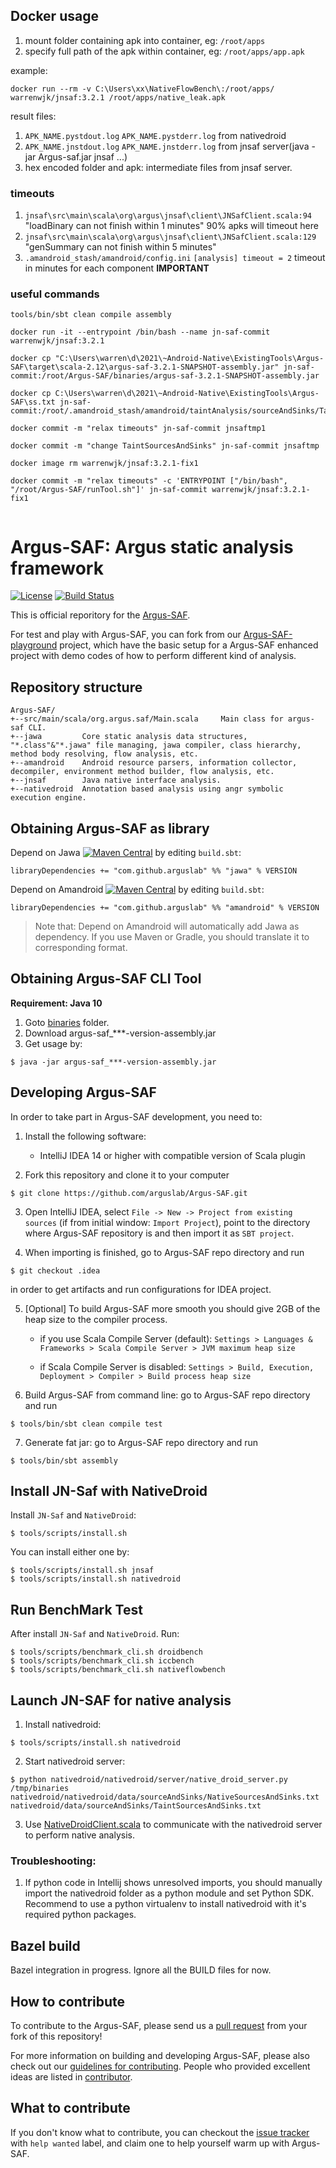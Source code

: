 
## Docker usage

1. mount folder containing apk into container, eg: `/root/apps`
2. specify full path of the apk within container, eg: `/root/apps/app.apk`

example:
```
docker run --rm -v C:\Users\xx\NativeFlowBench\:/root/apps/ warrenwjk/jnsaf:3.2.1 /root/apps/native_leak.apk
```

result files:
1. `APK_NAME.pystdout.log` `APK_NAME.pystderr.log` from nativedroid
2. `APK_NAME.jnstdout.log` `APK_NAME.jnstderr.log` from jnsaf server(java -jar Argus-saf.jar jnsaf ...)
3. hex encoded folder and apk: intermediate files from jnsaf server.

### timeouts

1. `jnsaf\src\main\scala\org\argus\jnsaf\client\JNSafClient.scala:94` "loadBinary can not finish within 1 minutes" 90% apks will timeout here
1. `jnsaf\src\main\scala\org\argus\jnsaf\client\JNSafClient.scala:129` "genSummary can not finish within 5 minutes"
1. `.amandroid_stash/amandroid/config.ini` `[analysis] timeout = 2` timeout in minutes for each component **IMPORTANT**

### useful commands

```
tools/bin/sbt clean compile assembly

docker run -it --entrypoint /bin/bash --name jn-saf-commit warrenwjk/jnsaf:3.2.1

docker cp "C:\Users\warren\d\2021\~Android-Native\ExistingTools\Argus-SAF\target\scala-2.12\argus-saf-3.2.1-SNAPSHOT-assembly.jar" jn-saf-commit:/root/Argus-SAF/binaries/argus-saf-3.2.1-SNAPSHOT-assembly.jar

docker cp C:\Users\warren\d\2021\~Android-Native\ExistingTools\Argus-SAF\ss.txt jn-saf-commit:/root/.amandroid_stash/amandroid/taintAnalysis/sourceAndSinks/TaintSourcesAndSinks.txt

docker commit -m "relax timeouts" jn-saf-commit jnsaftmp1

docker commit -m "change TaintSourcesAndSinks" jn-saf-commit jnsaftmp
```

```
docker image rm warrenwjk/jnsaf:3.2.1-fix1

docker commit -m "relax timeouts" -c 'ENTRYPOINT ["/bin/bash", "/root/Argus-SAF/runTool.sh"]' jn-saf-commit warrenwjk/jnsaf:3.2.1-fix1


```


# Argus-SAF: Argus static analysis framework
[![License](https://img.shields.io/badge/License-Apache%202.0-blue.svg)](https://opensource.org/licenses/Apache-2.0)
[![Build Status](https://travis-ci.org/arguslab/Argus-SAF.svg?branch=master)](https://travis-ci.org/arguslab/Argus-SAF)

This is official reporitory for the [Argus-SAF](http://pag.arguslab.org/argus-saf).

For test and play with Argus-SAF, you can fork from our [Argus-SAF-playground](https://github.com/arguslab/Argus-SAF-playground)
project, which have the basic setup for a Argus-SAF enhanced project with demo codes of how to perform different kind of analysis.

## Repository structure

```
Argus-SAF/
+--src/main/scala/org.argus.saf/Main.scala     Main class for argus-saf CLI.
+--jawa         Core static analysis data structures, "*.class"&"*.jawa" file managing, jawa compiler, class hierarchy, method body resolving, flow analysis, etc.
+--amandroid    Android resource parsers, information collector, decompiler, environment method builder, flow analysis, etc.
+--jnsaf        Java native interface analysis.
+--nativedroid  Annotation based analysis using angr symbolic execution engine.
```

## Obtaining Argus-SAF as library

Depend on Jawa
[![Maven Central](https://maven-badges.herokuapp.com/maven-central/com.github.arguslab/jawa_2.12/badge.svg)](https://maven-badges.herokuapp.com/maven-central/com.github.arguslab/jawa_2.12)
by editing
`build.sbt`:

```
libraryDependencies += "com.github.arguslab" %% "jawa" % VERSION
```

Depend on Amandroid
[![Maven Central](https://maven-badges.herokuapp.com/maven-central/com.github.arguslab/amandroid_2.12/badge.svg)](https://maven-badges.herokuapp.com/maven-central/com.github.arguslab/amandroid_2.12)
by editing
`build.sbt`:

```
libraryDependencies += "com.github.arguslab" %% "amandroid" % VERSION
```

> Note that: Depend on Amandroid will automatically add Jawa as dependency. If you use Maven or Gradle, you should translate it to corresponding format.

## Obtaining Argus-SAF CLI Tool

**Requirement: Java 10**

1. Goto [binaries](https://github.com/arguslab/Argus-SAF/tree/master/binaries) folder.
2. Download argus-saf_***-version-assembly.jar
3. Get usage by:
  
 ```
 $ java -jar argus-saf_***-version-assembly.jar
 ```

## Developing Argus-SAF

In order to take part in Argus-SAF development, you need to:

1. Install the following software:
    - IntelliJ IDEA 14 or higher with compatible version of Scala plugin

2. Fork this repository and clone it to your computer

  ```
  $ git clone https://github.com/arguslab/Argus-SAF.git
  ```

3. Open IntelliJ IDEA, select `File -> New -> Project from existing sources`
(if from initial window: `Import Project`), point to
the directory where Argus-SAF repository is and then import it as `SBT project`.

4. When importing is finished, go to Argus-SAF repo directory and run

  ```
  $ git checkout .idea
  ```

  in order to get artifacts and run configurations for IDEA project.

5. [Optional] To build Argus-SAF more smooth you should give 2GB of the heap size to the compiler process.
   - if you use Scala Compile Server (default):
   `Settings > Languages & Frameworks > Scala Compile Server > JVM maximum heap size`

   - if Scala Compile Server is disabled:
   `Settings > Build, Execution, Deployment > Compiler > Build process heap size`
   
6. Build Argus-SAF from command line: go to Argus-SAF repo directory and run

  ```
  $ tools/bin/sbt clean compile test
  ```

7. Generate fat jar: go to Argus-SAF repo directory and run
  ```
  $ tools/bin/sbt assembly
  ```
  
## Install JN-Saf with NativeDroid

Install `JN-Saf` and `NativeDroid`:
  ```
  $ tools/scripts/install.sh
  ```
  
You can install either one by:
  ```
  $ tools/scripts/install.sh jnsaf
  $ tools/scripts/install.sh nativedroid
  ```

## Run BenchMark Test
After install `JN-Saf` and `NativeDroid`. Run:
  ```
  $ tools/scripts/benchmark_cli.sh droidbench
  $ tools/scripts/benchmark_cli.sh iccbench
  $ tools/scripts/benchmark_cli.sh nativeflowbench
  ```
  
## Launch JN-SAF for native analysis

1. Install nativedroid:
  ```
  $ tools/scripts/install.sh nativedroid
  ```
2. Start nativedroid server:
  ```
  $ python nativedroid/nativedroid/server/native_droid_server.py /tmp/binaries nativedroid/nativedroid/data/sourceAndSinks/NativeSourcesAndSinks.txt nativedroid/data/sourceAndSinks/TaintSourcesAndSinks.txt
  ```
3. Use [NativeDroidClient.scala](https://github.com/arguslab/Argus-SAF/blob/master/jnsaf/src/main/scala/org/argus/jnsaf/client/NativeDroidClient.scala) to communicate with the nativedroid server to perform native analysis.

### Troubleshooting:

1. If python code in Intellij shows unresolved imports, you should manually import the nativedroid folder as a python module and set Python SDK.
Recommend to use a python virtualenv to install nativedroid with it's required python packages.

## Bazel build

Bazel integration in progress. Ignore all the BUILD files for now.

## How to contribute

To contribute to the Argus-SAF, please send us a [pull request](https://help.github.com/articles/using-pull-requests/#fork--pull) from your fork of this repository!

For more information on building and developing Argus-SAF, please also check out our [guidelines for contributing](CONTRIBUTING.md). People who provided excellent ideas are listed in [contributor](CONTRIBUTOR.md).
 
## What to contribute

If you don't know what to contribute,
you can checkout the [issue tracker](https://github.com/arguslab/Argus-SAF/issues) with `help wanted` label, and claim one to help yourself warm up with Argus-SAF.
